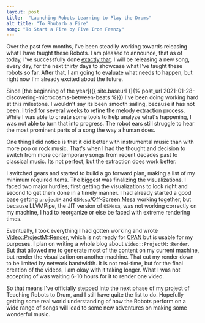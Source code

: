 ```yaml
---
layout: post
title:  "Launching Robots Learning to Play the Drums"
alt_title: "To Rhubarb a Fire"
song: "To Start a Fire by Five Iron Frenzy"
---
```


Over the past few months, I've been steadily working towards releasing what I
have taught these Robots. I am pleased to announce, that as of today, I've
successfully done [exactly
that](http://www.youtube.com/channel/UC4ptA0k6_cSVTOYVOtBTQXQ). I will be
releasing a new song, every day, for the next thirty days to showcase what I've
taught these robots so far. After that, I am going to evaluate what needs to
happen, but right now I'm already excited about the future.

Since [the beginning of the year]({{ site.baseurl }}{% post_url
2021-01-28-discovering-microcosms-between-beats %}}) I've been doing working
hard at this milestone. I wouldn't say its been smooth sailing, because it has
not been. I tried for several weeks to refine the melody extraction process.
While I was able to create some tools to help analyze what's happening, I was
not able to turn that into progress. The robot ears still struggle to hear the
most prominent parts of a song the way a human does.

One thing I did notice is that it did better with instrumental music than with
more pop or rock music. That's when I had the thought and decision to switch
from more contemporary songs from recent decades past to classical music. Its
not perfect, but the extraction does work better.

I switched gears and started to build a go forward plan, making a list of my
minimum required items. The biggest was finalizing the visualizations. I faced
two major hurdles; first getting the visualizations to look right and second to
get them done in a timely manner. I had already started a good base getting
[`projectM`](https://github.com/projectM-visualizer/projectm/) and
[`OSMesa`/Off-Screen Mesa](https://docs.mesa3d.org/osmesa.html) working
together, but because LLVMPipe, the JIT version of `OSMesa`, was not working
correctly on my machine, I had to reorganize or else be faced with extreme
rendering times.

Eventually, I took everything I had gotten working and wrote
[Video::ProjectM::Render](https://github.com/atrodo/Video-ProjectM-Render),
which is not ready for [CPAN](https://metacpan.org/) but is usable for my
purposes. I plan on writing a whole blog about `Video::ProjectM::Render`. But
that allowed me to generate most of the content on my current machine, but
render the visualization on another machine. That cut my render down to be
limited by network bandwidth. It is not real-time, but for the final creation
of the videos, I am okay with it taking longer. What I was not accepting of was
waiting 6-10 hours for it to render one video.

So that means I've officially stepped into the next phase of my project of
Teaching Robots to Drum, and I still have quite the list to do. Hopefully
getting some real world understanding of how the Robots perform on a wide range
of songs will lead to some new adventures on making some wonderful music.
